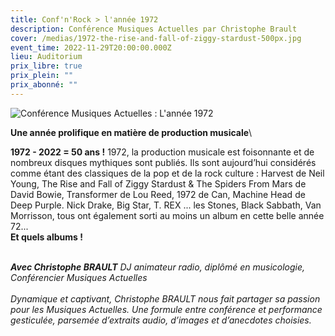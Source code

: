 ```yaml
---
title: Conf'n'Rock > l'année 1972
description: Conférence Musiques Actuelles par Christophe Brault
cover: /medias/1972-the-rise-and-fall-of-ziggy-stardust-500px.jpg
event_time: 2022-11-29T20:00:00.000Z
lieu: Auditorium
prix_libre: true
prix_plein: ""
prix_abonné: ""
---
```

![Conférence Musiques Actuelles : L'année 1972](/medias/1972-the-rise-and-fall-of-ziggy-stardust-500px.jpg)

**Une année prolifique en matière de production musicale**\

**1972 - 2022 = 50 ans !** 1972, la production musicale est foisonnante et de nombreux disques mythiques sont publiés. Ils sont aujourd’hui considérés comme étant des classiques de la pop et de la rock culture : Harvest de Neil Young, The Rise and Fall of Ziggy Stardust & The Spiders From Mars de David Bowie, Transformer de Lou Reed, 1972 de Can, Machine Head de Deep Purple. Nick Drake, Big Star, T. REX ... les Stones, Black Sabbath, Van Morrisson, tous ont également sorti au moins un album en cette belle année 72... \
**Et quels albums !**

\
***Avec Christophe BRAULT** DJ animateur radio, diplômé en musicologie, Conférencier Musiques Actuelles*\
\
*Dynamique et captivant, Christophe BRAULT nous fait partager sa passion pour les Musiques Actuelles.
Une formule entre conférence et performance gesticulée, parsemée d’extraits audio, d’images et d’anecdotes choisies.*